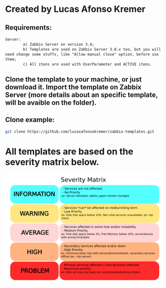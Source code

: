 # Created by Lucas Afonso Kremer

## Requirements:

```
Server:
        a) Zabbix Server on version 3.4;
        b) Templates are used on Zabbix Server 3.0.x too, but you will need change some stuffs, like "Allow manual close" option, before use them;
        c) All itens are used with UserParameter and ACTIVE itens.
```
## Clone the template to your machine, or just download it. Import the template on Zabbix Server (more details about an specific template, will be avaible on the folder).

## Clone example:
```sh
git clone https://github.com/lucasafonsokremer/zabbix-templates.git
```

# All templates are based on the severity matrix below.
![matrix](severity_matrix.png)
